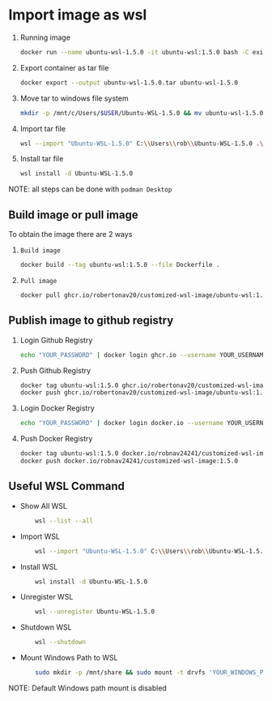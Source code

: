 # Import image as wsl

1. Running image

    ```bash
    docker run --name ubuntu-wsl-1.5.0 -it ubuntu-wsl:1.5.0 bash -C exit
    ```

2. Export container as tar file

    ```bash
    docker export --output ubuntu-wsl-1.5.0.tar ubuntu-wsl-1.5.0
    ```

3. Move tar to windows file system

    ```bash
    mkdir -p /mnt/c/Users/$USER/Ubuntu-WSL-1.5.0 && mv ubuntu-wsl-1.5.0.tar /mnt/c/Users/$USER/
    ```

4. Import tar file

    ```bash
    wsl --import "Ubuntu-WSL-1.5.0" C:\\Users\\rob\\Ubuntu-WSL-1.5.0 .\\ubuntu-wsl-1.5.0.tar
    ```

5. Install tar file

    ```bash
    wsl install -d Ubuntu-WSL-1.5.0
    ```

NOTE: all steps can be done with `podman Desktop`
<!--  -->
## Build image or pull image

To obtain the image there are 2 ways

1. `Build image`

    ```bash
    docker build --tag ubuntu-wsl:1.5.0 --file Dockerfile .
    ```

2. `Pull image`

    ```bash
    docker pull ghcr.io/robertonav20/customized-wsl-image/ubuntu-wsl:1.5.0
    ```

## Publish image to github registry

1. Login Github Registry

    ```bash
    echo "YOUR_PASSWORD" | docker login ghcr.io --username YOUR_USERNAME --password-stdin
    ```

2. Push Github Registry

    ```bash
    docker tag ubuntu-wsl:1.5.0 ghcr.io/robertonav20/customized-wsl-image/ubuntu-wsl:1.5.0
    docker push ghcr.io/robertonav20/customized-wsl-image/ubuntu-wsl:1.5.0
    ```

3. Login Docker Registry

    ```bash
    echo "YOUR_PASSWORD" | docker login docker.io --username YOUR_USERNAME --password-stdin
    ```

4. Push Docker Registry

    ```bash
    docker tag ubuntu-wsl:1.5.0 docker.io/robnav24241/customized-wsl-image:1.5.0
    docker push docker.io/robnav24241/customized-wsl-image:1.5.0
    ```

## Useful WSL Command

- Show All WSL

    ```bash
        wsl --list --all
    ```

- Import WSL

    ```bash
        wsl --import "Ubuntu-WSL-1.5.0" C:\\Users\\rob\\Ubuntu-WSL-1.5.0 .\\ubuntu-wsl-1.5.0.tar
    ```

- Install WSL

    ```bash
        wsl install -d Ubuntu-WSL-1.5.0
    ```

- Unregister WSL

    ```bash
        wsl --unregister Ubuntu-WSL-1.5.0
    ```

- Shutdown WSL

    ```bash
        wsl --shutdown
    ```

- Mount Windows Path to WSL

    ```bash
        sudo mkdir -p /mnt/share && sudo mount -t drvfs 'YOUR_WINDOWS_PATH' /mnt/share
    ```

NOTE: Default Windows path mount is disabled

